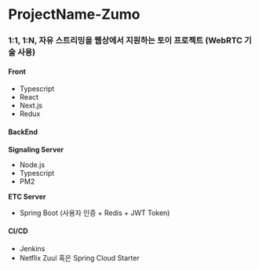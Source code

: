 # ProjectName-Zumo

### 1:1, 1:N, 자유 스트리밍을 웹상에서 지원하는 토이 프로젝트 (WebRTC 기술 사용)
#### Front
- Typescript 
- React 
- Next.js 
- Redux 
 
#### BackEnd
**Signaling Server** 
- Node.js
- Typescript 
- PM2

**ETC Server**
- Spring Boot (사용자 인증 + Redis + JWT Token)


#### CI/CD
- Jenkins
- Netflix Zuul 혹은 Spring Cloud Starter

